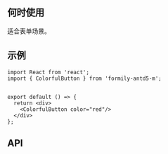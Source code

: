 ## 何时使用

适合表单场景。

## 示例

```tsx
import React from 'react';
import { ColorfulButton } from 'formily-antd5-m';


export default () => {
  return <div>
    <ColorfulButton color="red"/>
  </div>
};
```

## API

<API hideTitle  src="@/components/colorful-button/colorful-button.tsx" />
